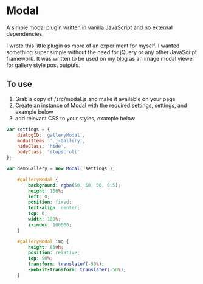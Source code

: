 # Modal

A simple modal plugin written in vanilla JavaScript and no external dependencies.


I wrote this little plugin as more of an experiment for myself. I wanted something super simple without the need for jQuery or any other JavaScript framework.
It was written to be used on my [blog](http://matthewroach.me) as an image modal viewer for gallery style post outputs.


## To use

1. Grab a copy of /src/modal.js and make it available on your page
2. Create an instance of Modal with the required settings, settings, and example below
3. add relevant CSS to your styles, example below


``` javascript
var settings = {
	dialogID: 'galleryModal',
	modalItems: '.j-Gallery',
	hideClass: 'hide',
	bodyClass: 'stopscroll'
};

var demoGallery = new Modal( settings );
```


```css
	#galleryModal {
		background: rgba(50, 50, 50, 0.5);
		height: 100%;
		left: 0;
		position: fixed;
		text-align: center;
		top: 0;
		width: 100%;
		z-index: 100000;
	}

	#galleryModal img {
		height: 85vh;
		position: relative;
		top: 50%;
		transform: translateY(-50%);
		-webkit-transform: translateY(-50%);
	}
```
